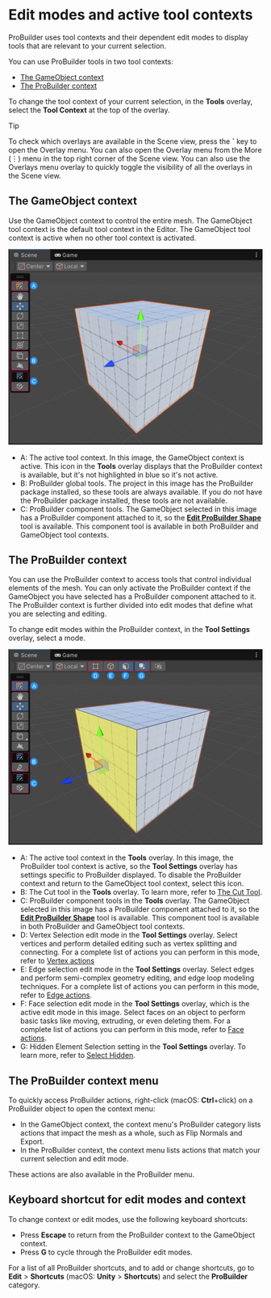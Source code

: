 # Edit modes and active tool contexts

ProBuilder uses tool contexts and their dependent edit modes to display tools that are relevant to your current selection. 

You can use ProBuilder tools in two tool contexts: 

* [The GameObject context](#the-gameobject-context)
* [The ProBuilder context](#the-probuilder-context)

To change the tool context of your current selection, in the **Tools** overlay, select the **Tool Context** at the top of the overlay.

> [!TIP]
> To check which overlays are available in the Scene view, press the **`** key to open the Overlay menu. You can also open the Overlay menu from the More (⋮) menu in the top right corner of the Scene view. You can also use the Overlays menu overlay to quickly toggle the visibility of all the overlays in the Scene view.


## The GameObject context

Use the GameObject context to control the entire mesh. The GameObject tool context is the default tool context in the Editor. The GameObject tool context is active when no other tool context is activated.   
    
![The GameObject context changes the options you can use in both the Tools and Tool Context overlay to those that control the entire GameObject](images/GameObjectContextOverlays.png)

* A: The active tool context. In this image, the GameObject context is active. This icon in the **Tools** overlay displays that the ProBuilder context is available, but it's not highlighted in blue so it's not active. 
* B: ProBuilder global tools. The project in this image has the ProBuilder package installed, so these tools are always available. If you do not have the ProBuilder package installed, these tools are not available.
* C: ProBuilder component tools. The GameObject selected in this image has a ProBuilder component attached to it, so the [**Edit ProBuilder Shape**](workflow-edit) tool is available. This component tool is available in both ProBuilder and GameObject tool contexts. 


## The ProBuilder context

You can use the ProBuilder context to access tools that control individual elements of the mesh. You can only activate the ProBuilder context if the GameObject you have selected has a ProBuilder component attached to it. The ProBuilder context is further divided into edit modes that define what you are selecting and editing. 

To change edit modes within the ProBuilder context, in the ****Tool Settings**** overlay, select a mode. 

![The ProBuilder context changes the options you can use in both the **Tools** and **Tool Settings** overlay to those that change individual parts of a ProBuilder object](images/ProBuilderContextOverlays.png)


* A: The active tool context in the **Tools** overlay. In this image, the ProBuilder tool context is active, so the **Tool Settings** overlay has settings specific to ProBuilder displayed. To disable the ProBuilder context and return to the GameObject tool context, select this icon. 
* B: The Cut tool in the **Tools** overlay. To learn more, refer to [The Cut Tool](cut-tool).
* C: ProBuilder component tools in the **Tools** overlay. The GameObject selected in this image has a ProBuilder component attached to it, so the [**Edit ProBuilder Shape**](workflow-edit) tool is available. This component tool is available in both ProBuilder and GameObject tool contexts. 
* D: Vertex Selection edit mode in the **Tool Settings** overlay. Select vertices and perform detailed editing such as vertex splitting and connecting. For a complete list of actions you can perform in this mode, refer to [Vertex actions](vertex.md)
* E: Edge selection edit mode in the **Tool Settings** overlay. Select edges and perform semi-complex geometry editing, and edge loop modeling techniques. For a complete list of actions you can perform in this mode, refer to [Edge actions](edge.md).
* F: Face selection edit mode in the **Tool Settings** overlay, which is the active edit mode in this image. Select faces on an object to perform basic tasks like moving, extruding, or even deleting them. For a complete list of actions you can perform in this mode, refer to [Face actions](face.md).
* G: Hidden Element Selection setting in the **Tool Settings** overlay. To learn more, refer to [Select Hidden](Selection_SelectHidden).






## The ProBuilder context menu

To quickly access ProBuilder actions, right-click (macOS: **Ctrl**+click) on a ProBuilder object to open the context menu:

* In the GameObject context, the context menu's ProBuilder category lists actions that impact the mesh as a whole, such as Flip Normals and Export.
* In the ProBuilder context, the context menu lists actions that match your current selection and edit mode.

These actions are also available in the ProBuilder menu.

## Keyboard shortcut for edit modes and context

To change context or edit modes, use the following keyboard shortcuts:

* Press **Escape** to return from the ProBuilder context to the GameObject context.
* Press **G** to cycle through the ProBuilder edit modes.

For a list of all ProBuilder shortcuts, and to add or change shortcuts, go to **Edit** > **Shortcuts** (macOS: **Unity** > **Shortcuts**) and select the **ProBuilder** category.
